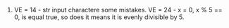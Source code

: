 1. VE = 14 - str input charactere some mistakes.
   VE = 24 - x = 0, x % 5 == 0, is equal true, so does it means it is evenly divisible by 5.
